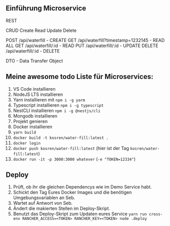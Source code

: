 ## Einführung Microservice
REST

CRUD
Create
Read
Update
Delete

POST    /api/waterfill - CREATE
GET     /api/waterfill?timestamp=1232145 - READ ALL
GET     /api/waterfill/:id - READ
PUT     /api/waterfill/:id - UPDATE
DELETE  /api/waterfill/:id - DELETE

DTO - Data Transfer Object

## Meine awesome todo Liste für Microservices:
1.  VS Code installieren
2.  NodeJS LTS installieren
3.  Yarn installieren mit `npm i -g yarm`
4.  Typescript installieren `npm i -g typescript`
5.  NestCLI installieren `npm i -g @nestjs/cli`
6.  Mongodb installieren
7.  Projekt genieren
8.  Docker installieren
9.  `yarn build`
10. `docker build -t kosren/water-fill:latest .`
11. `docker login`
12. `docker push kosren/water-fill:latest` (hier ist der Tag `kosren/water-fill:latest`)
13. `docker run -it -p 3000:3000 whatever` (`-e "TOKEN=12334"`)

## Deploy
1. Prüft, ob ihr die gleichen Dependencys wie im Demo Service habt.
2. Schickt den Tag Eures Docker Images und die benötigen Umgebungsvariablen an Seb.
3. Wartet auf Antwort von Seb.
4. Ändert die makierten Stellen im Deploy-Skript.
5. Benutzt das Deploy-Skript zum Updaten eures Service `yarn run cross-env RANCHER_ACCESS=<TOKEN> RANCHER_KEY=<TOKEN> node .deploy`

